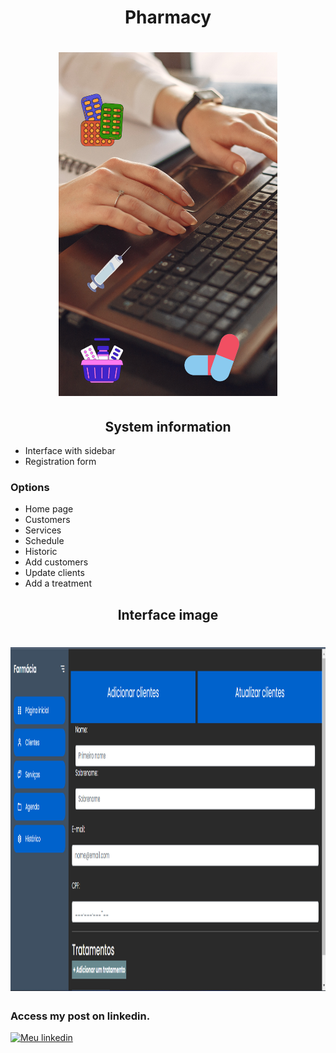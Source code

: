 <h1 align="center">Pharmacy</h1>

<h1 align="center">
<img src= "Image_readme/Projeto_Pharmy.png" width="350" height="550" />
</h1>

<h2 align="center">
System information
</h2>

- Interface with sidebar
- Registration form

<h3>Options</h3>

- Home page
- Customers
- Services
- Schedule
- Historic
- Add customers
- Update clients
- Add a treatment

<h2 align="center">
Interface image
</h2>

<h1 align="center">
<img src= "Image_readme/interface_pharm.png" width="950" height="550" />
</h1>

<h3>Access my post on linkedin.</h3>

[![Meu linkedin](https://img.shields.io/badge/LinkedIn-0077B5?style=for-the-badge&logo=linkedin&logoColor=white)](https://www.linkedin.com/posts/leandro-pedroso14_python-django-developer-activity-7009205103064678400-0KPx?utm_source=share&utm_medium=member_desktop)

